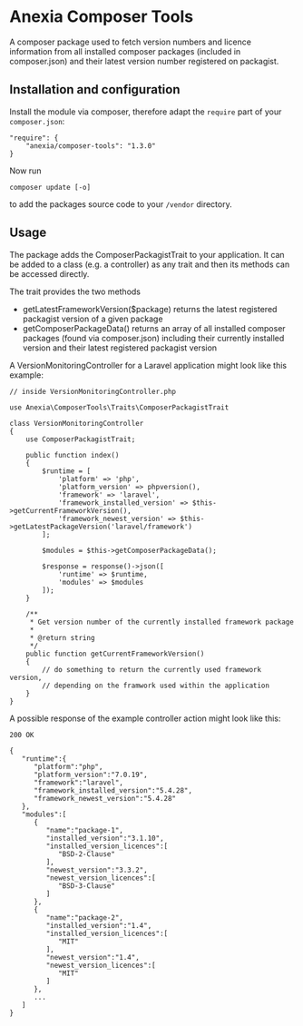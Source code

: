 # Anexia Composer Tools

A composer package used to fetch version numbers and licence information from all installed composer packages (included in composer.json) and
their latest version number registered on packagist. 

## Installation and configuration

Install the module via composer, therefore adapt the ``require`` part of your ``composer.json``:
```
"require": {
    "anexia/composer-tools": "1.3.0"
}
```

Now run
```
composer update [-o]
```
to add the packages source code to your ``/vendor`` directory.


## Usage

The package adds the ComposerPackagistTrait to your application. It can be added to a class (e.g. a controller) as any
trait and then its methods can be accessed directly.

The trait provides the two methods
* getLatestFrameworkVersion($package)
returns the latest registered packagist version of a given package
* getComposerPackageData()
returns an array of all installed composer packages (found via composer.json) including their currently installed
version and their latest registered packagist version

A VersionMonitoringController for a Laravel application might look like this example:

```
// inside VersionMonitoringController.php

use Anexia\ComposerTools\Traits\ComposerPackagistTrait

class VersionMonitoringController
{
    use ComposerPackagistTrait;
    
    public function index()
    {
        $runtime = [
            'platform' => 'php',
            'platform_version' => phpversion(),
            'framework' => 'laravel',
            'framework_installed_version' => $this->getCurrentFrameworkVersion(),
            'framework_newest_version' => $this->getLatestPackageVersion('laravel/framework')
        ];
        
        $modules = $this->getComposerPackageData();
        
        $response = response()->json([
            'runtime' => $runtime,
            'modules' => $modules
        ]);
    }
    
    /**
     * Get version number of the currently installed framework package
     *
     * @return string
     */    
    public function getCurrentFrameworkVersion()
    {
        // do something to return the currently used framework version,
        // depending on the framwork used within the application
    }
}
```

A possible response of the example controller action might look like this:
```
200 OK

{
   "runtime":{
      "platform":"php",
      "platform_version":"7.0.19",
      "framework":"laravel",
      "framework_installed_version":"5.4.28",
      "framework_newest_version":"5.4.28"
   },
   "modules":[
      {
         "name":"package-1",
         "installed_version":"3.1.10",
         "installed_version_licences":[
            "BSD-2-Clause"
         ],
         "newest_version":"3.3.2",
         "newest_version_licences":[
            "BSD-3-Clause"
         ]
      },
      {
         "name":"package-2",
         "installed_version":"1.4",
         "installed_version_licences":[
            "MIT"
         ],
         "newest_version":"1.4",
         "newest_version_licences":[
            "MIT"
         ]
      },
      ...
   ]
}
```